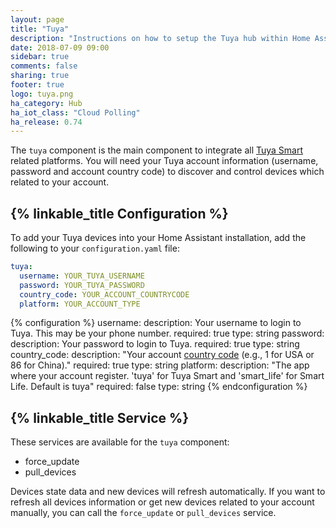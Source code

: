 ```yaml
---
layout: page
title: "Tuya"
description: "Instructions on how to setup the Tuya hub within Home Assistant."
date: 2018-07-09 09:00
sidebar: true
comments: false
sharing: true
footer: true
logo: tuya.png
ha_category: Hub
ha_iot_class: "Cloud Polling"
ha_release: 0.74
---
```


The `tuya` component is the main component to integrate all [Tuya Smart](https://www.tuya.com) related platforms. You will need your Tuya account information (username, password and account country code) to discover and control devices which related to your account.

## {% linkable_title Configuration %}

To add your Tuya devices into your Home Assistant installation, add the following to your `configuration.yaml` file:

```yaml
tuya:
  username: YOUR_TUYA_USERNAME
  password: YOUR_TUYA_PASSWORD
  country_code: YOUR_ACCOUNT_COUNTRYCODE
  platform: YOUR_ACCOUNT_TYPE
```

{% configuration %}
username:
  description: Your username to login to Tuya. This may be your phone number.
  required: true
  type: string
password:
  description: Your password to login to Tuya.
  required: true
  type: string
country_code:
  description: "Your account [country code](https://www.countrycode.org/) (e.g., 1 for USA or 86 for China)."
  required: true
  type: string
platform:
  description: "The app where your account register. 'tuya' for Tuya Smart and 'smart_life' for Smart Life. Default is tuya"
  required: false
  type: string
{% endconfiguration %}

## {% linkable_title Service %}

These services are available for the `tuya` component:

- force_update
- pull_devices

Devices state data and new devices will refresh automatically. If you want to refresh all devices information or get new devices related to your account manually, you can call the `force_update` or `pull_devices` service.
